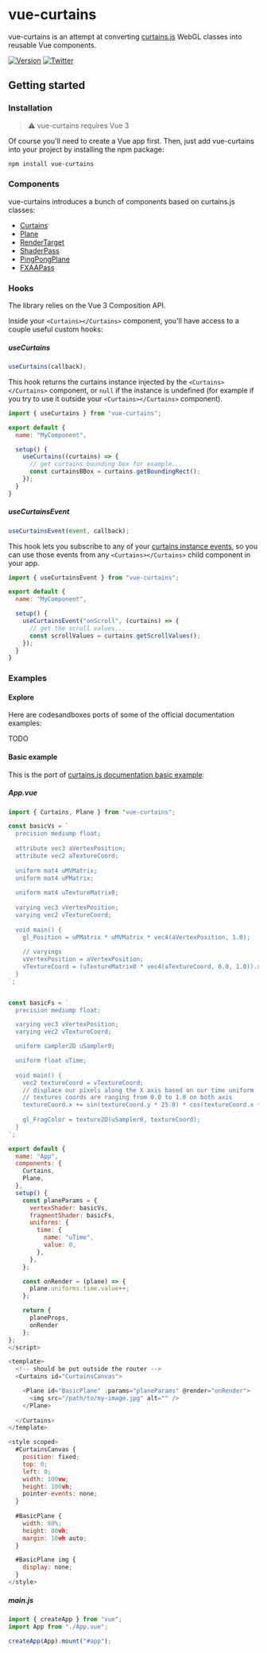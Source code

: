 <h1>vue-curtains</h1>

vue-curtains is an attempt at converting <a href="https://github.com/martinlaxenaire/curtainsjs">curtains.js</a> WebGL classes into reusable Vue components.

[![Version](https://img.shields.io/npm/v/vue-curtains?style=flat&colorA=f5f5f5&colorB=f5f5f5)](https://npmjs.com/package/vue-curtains)
[![Twitter](https://img.shields.io/twitter/follow/webdesign_ml?label=%40webdesign_ml&style=flat&colorA=f5f5f5&colorB=f5f5f5&logo=twitter&logoColor=000000)](https://twitter.com/webdesign_ml)

## Getting started

### Installation

> :warning: vue-curtains requires Vue 3

Of course you'll need to create a Vue app first. Then, just add vue-curtains into your project by installing the npm package:

```bash
npm install vue-curtains
```

### Components

vue-curtains introduces a bunch of components based on curtains.js classes:

- [Curtains](curtains.md)
- [Plane](plane.md)
- [RenderTarget](render-target.md)
- [ShaderPass](shader-pass.md)
- [PingPongPlane](ping-pong-plane.md)
- [FXAAPass](fxaa-pass.md)

### Hooks

The library relies on the Vue 3 Composition API.

Inside your `<Curtains></Curtains>` component, you'll have access to a couple useful custom hooks:


##### useCurtains

```javascript
useCurtains(callback);
```

This hook returns the curtains instance injected by the `<Curtains></Curtains>` component, or `null` if the instance is undefined (for example if you try to use it outside your `<Curtains></Curtains>` component).

```javascript
import { useCurtains } from "vue-curtains";

export default {
  name: "MyComponent",

  setup() {
    useCurtains((curtains) => {
      // get curtains bounding box for example...
      const curtainsBBox = curtains.getBoundingRect();
    });
  }
}
```

##### useCurtainsEvent

```javascript
useCurtainsEvent(event, callback);
```

This hook lets you subscribe to any of your <a href="https://www.curtainsjs.com/curtains-class.html#events">curtains instance events</a>, so you can use those events from any `<Curtains></Curtains>` child component in your app.

```javascript
import { useCurtainsEvent } from "vue-curtains";

export default {
  name: "MyComponent",

  setup() {
    useCurtainsEvent("onScroll", (curtains) => {
      // get the scroll values...
      const scrollValues = curtains.getScrollValues();
    });
  }
}
```

### Examples

#### Explore

Here are codesandboxes ports of some of the official documentation examples:

TODO

#### Basic example

This is the port of <a href="https://www.curtainsjs.com/examples/basic-plane/index.html">curtains.js documentation basic example</a>:

##### App.vue

```javascript
import { Curtains, Plane } from "vue-curtains";

const basicVs = `
  precision mediump float;
    
  attribute vec3 aVertexPosition;
  attribute vec2 aTextureCoord;
    
  uniform mat4 uMVMatrix;
  uniform mat4 uPMatrix;
    
  uniform mat4 uTextureMatrix0;
    
  varying vec3 vVertexPosition;
  varying vec2 vTextureCoord;
    
  void main() {
    gl_Position = uPMatrix * uMVMatrix * vec4(aVertexPosition, 1.0);
        
    // varyings
    vVertexPosition = aVertexPosition;
    vTextureCoord = (uTextureMatrix0 * vec4(aTextureCoord, 0.0, 1.0)).xy;
  }
`;


const basicFs = `
  precision mediump float;

  varying vec3 vVertexPosition;
  varying vec2 vTextureCoord;

  uniform sampler2D uSampler0;

  uniform float uTime;
    
  void main() {
    vec2 textureCoord = vTextureCoord;
    // displace our pixels along the X axis based on our time uniform
    // textures coords are ranging from 0.0 to 1.0 on both axis
    textureCoord.x += sin(textureCoord.y * 25.0) * cos(textureCoord.x * 25.0) * (cos(uTime / 50.0)) / 25.0;
    
    gl_FragColor = texture2D(uSampler0, textureCoord);
  }
`;

export default {
  name: "App",
  components: {
    Curtains,
    Plane,
  },
  setup() {
    const planeParams = {
      vertexShader: basicVs,
      fragmentShader: basicFs,
      uniforms: {
        time: {
          name: "uTime",
          value: 0,
        },
      },
    };

    const onRender = (plane) => {
      plane.uniforms.time.value++;
    };

    return {
      planeProps,
      onRender
    };
};
</script>

<template>
  <!-- should be put outside the router -->
  <Curtains id="CurtainsCanvas">

    <Plane id="BasicPlane" :params="planeParams" @render="onRender">
      <img src="/path/to/my-image.jpg" alt="" />
    </Plane>
  
  </Curtains>
</template>

<style scoped>
  #CurtainsCanvas {
    position: fixed;
    top: 0;
    left: 0;
    width: 100vw;
    height: 100vh;
    pointer-events: none;
  }
  
  #BasicPlane {
    width: 80%;
    height: 80vh;
    margin: 10vh auto;
  }

  #BasicPlane img {
    display: none;
  }
</style>
```

##### main.js

```javascript
import { createApp } from "vue";
import App from "./App.vue";

createApp(App).mount("#app");
```
